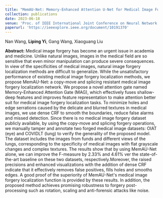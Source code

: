 ```yaml
---
title: "MemAU-Net: Memory-Enhanced Attention U-Net for Medical Image Forgery Localization"
collection: publications
date: 2023-06-18
venue: 'Proc. of IEEE International Joint Conference on Neural Network (IJCNN)'
paperurl: 'https://ieeexplore.ieee.org/document/10191370'
---
```

Nan Wang, **Liping Yi**, Gang Wang, Xiaoguang Liu

**Abstract:** Medical image forgery has become an urgent issue in academia and medicine. Unlike natural images, images in the medical field are so sensitive that even minor manipulation can produce severe consequences. In view of the specificities of medical images, natural image forgery localization methods are difficult to generalize. While the unsatisfactory performance of existing medical image forgery localization methods, we propose MemAU-Net: a copy-move and splicing resistant medical image forgery localization network. We propose a novel attention gate named Memory-Enhanced Attention Gate (MAG), which effectively fuses shallow-deep features and improves feature representation to make attention better suit for medical image forgery localization tasks. To minimize holes and edge serrations caused by the delicate and blurred textures in medical images, we use dense CRF to smooth the boundaries, reduce false alarms and missed detection. Since there is no medical image forgery dataset publicly available, by using the copy-move and splicing forgery operations, we manually tamper and annotate two forged medical image datasets: OIAT (eye) and COVIDLT (lung) to verify the generality of the proposed model. The dataset includes the images from funds and different views of the lungs, corresponding to the specificity of medical images with flat grayscale changes and complex textures. The results show that by using MemAU-Net alone, we can improve the F-measure by 2.33% and 4.61% ver the state-of-the-art baseline on these two datasets, respectively.Moreover, the raised precisions and enhanced visualizations with the addition of dense CRF indicate that it effectively removes false positives, fills holes and smooths edges. A good proof of the superiority of MemAU-Net's medical image forgery localization function is provided by these results. In addition, the proposed method achieves promising robustness to forgery post-processing such as rotation, scaling and anti-forensic attacks like noise.
